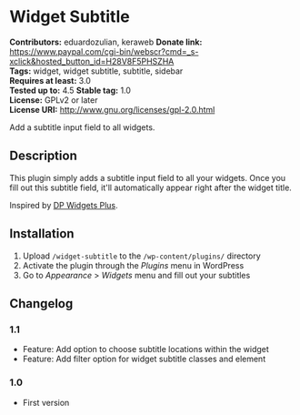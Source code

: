 # Widget Subtitle #
**Contributors:** eduardozulian, keraweb
**Donate link:** https://www.paypal.com/cgi-bin/webscr?cmd=_s-xclick&hosted_button_id=H28V8F5PHSZHA  
**Tags:** widget, widget subtitle, subtitle, sidebar  
**Requires at least:** 3.0  
**Tested up to:** 4.5
**Stable tag:** 1.0  
**License:** GPLv2 or later  
**License URI:** http://www.gnu.org/licenses/gpl-2.0.html  

Add a subtitle input field to all widgets.

## Description ##

This plugin simply adds a subtitle input field to all your widgets. Once you fill out this subtitle field, it'll automatically appear right after the widget title.

Inspired by [DP Widgets Plus](http://wordpress.org/plugins/dp-widgets-plus/).

## Installation ##

1. Upload `/widget-subtitle` to the `/wp-content/plugins/` directory
2. Activate the plugin through the *Plugins* menu in WordPress
3. Go to *Appearance* > *Widgets* menu and fill out your subtitles

## Changelog ##

### 1.1 ###
*	Feature: Add option to choose subtitle locations within the widget
*	Feature: Add filter option for widget subtitle classes and element

### 1.0 ###
* First version
